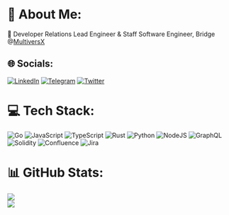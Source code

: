 # 💫 About Me:
🔭 Developer Relations Lead Engineer & Staff Software Engineer, Bridge @[MultiversX](https://github.com/MultiversX)<br>

## 🌐 Socials:
[![LinkedIn](https://img.shields.io/badge/LinkedIn-%230077B5.svg?logo=linkedin&logoColor=white)](https://www.linkedin.com/in/rebegea-dragos-alexandru/)
[![Telegram](https://img.shields.io/badge/Telegram-2CA5E0?style=for-the-badge&logo=telegram&logoColor=black)](https://t.me/dragosrb/)
[![Twitter](https://img.shields.io/badge/Twitter-1DA1F2?style=for-the-badge&logo=twitter&logoColor=white)](https://twitter.com/dragos_rebegea)

# 💻 Tech Stack:
![Go](https://img.shields.io/badge/go-%2300ADD8.svg?style=for-the-badge&logo=go&logoColor=white) ![JavaScript](https://img.shields.io/badge/javascript-%23323330.svg?style=for-the-badge&logo=javascript&logoColor=%23F7DF1E) ![TypeScript](https://img.shields.io/badge/typescript-%23007ACC.svg?style=for-the-badge&logo=typescript&logoColor=white) ![Rust](https://img.shields.io/badge/rust-%23000000.svg?style=for-the-badge&logo=rust&logoColor=white) ![Python](https://img.shields.io/badge/python-3670A0?style=for-the-badge&logo=python&logoColor=ffdd54) ![NodeJS](https://img.shields.io/badge/node.js-6DA55F?style=for-the-badge&logo=node.js&logoColor=white) ![GraphQL](https://img.shields.io/badge/-GraphQL-E10098?style=for-the-badge&logo=graphql&logoColor=white) ![Solidity](https://img.shields.io/badge/Solidity-%23363636.svg?style=for-the-badge&logo=solidity&logoColor=white) ![Confluence](https://img.shields.io/badge/confluence-%23172BF4.svg?style=for-the-badge&logo=confluence&logoColor=white) ![Jira](https://img.shields.io/badge/jira-%230A0FFF.svg?style=for-the-badge&logo=jira&logoColor=white)
# 📊 GitHub Stats:
![](https://github-readme-stats.vercel.app/api?username=dragos-rebegea&theme=dark&hide_border=false&include_all_commits=true&count_private=true)<br/>
![](https://github-readme-streak-stats.herokuapp.com/?user=dragos-rebegea&theme=dark&hide_border=false)<br/>
